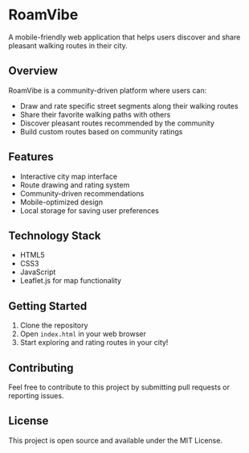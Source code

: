 # RoamVibe

A mobile-friendly web application that helps users discover and share pleasant walking routes in their city.

## Overview

RoamVibe is a community-driven platform where users can:
- Draw and rate specific street segments along their walking routes
- Share their favorite walking paths with others
- Discover pleasant routes recommended by the community
- Build custom routes based on community ratings

## Features

- Interactive city map interface
- Route drawing and rating system
- Community-driven recommendations
- Mobile-optimized design
- Local storage for saving user preferences

## Technology Stack

- HTML5
- CSS3
- JavaScript
- Leaflet.js for map functionality

## Getting Started

1. Clone the repository
2. Open `index.html` in your web browser
3. Start exploring and rating routes in your city!

## Contributing

Feel free to contribute to this project by submitting pull requests or reporting issues.

## License

This project is open source and available under the MIT License. 